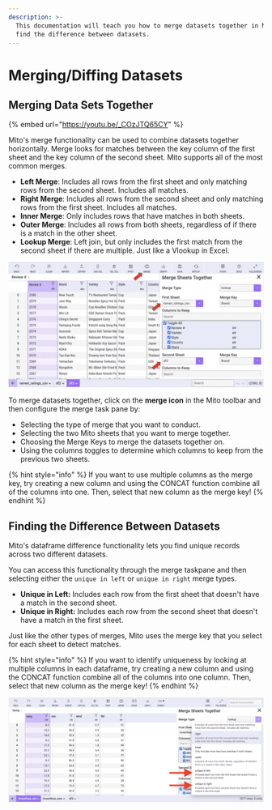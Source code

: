 ```yaml
---
description: >-
  This documentation will teach you how to merge datasets together in Mito and
  find the difference between datasets.
---
```


# Merging/Diffing Datasets

## Merging Data Sets Together

{% embed url="https://youtu.be/_COzJTQ65CY" %}

Mito's merge functionality can be used to combine datasets together horizontally. Merge looks for matches between the key column of the first sheet and the key column of the second sheet. Mito supports all of the most common merges.

* **Left Merge**: Includes all rows from the first sheet and only matching rows from the second sheet. Includes all matches.
* **Right Merge**: Includes all rows from the second sheet and only matching rows from the first sheet. Includes all matches.
* **Inner Merge**: Only includes rows that have matches in both sheets.
* **Outer Merge**: Includes all rows from both sheets, regardless of if there is a match in the other sheet.
* **Lookup Merge**: Left join, but only includes the first match from the second sheet if there are multiple. Just like a Vlookup in Excel.

![](<../.gitbook/assets/final mito merge.png>)

To merge datasets together, click on the **merge icon** in the Mito toolbar and then configure the merge task pane by:

* Selecting the type of merge that you want to conduct.&#x20;
* Selecting the two Mito sheets that you want to merge together.
* Choosing the Merge Keys to merge the datasets together on.&#x20;
* Using the columns toggles to determine which columns to keep from the previous two sheets.

{% hint style="info" %}
If you want to use multiple columns as the merge key, try creating a new column and using the CONCAT function combine all of the columns into one. Then, select that new column as the merge key!
{% endhint %}

## Finding the Difference Between Datasets

Mito's dataframe difference functionality lets you find unique records across two different datasets.&#x20;

You can access this functionality through the merge taskpane and then selecting either the `unique in left` or `unique in right` merge types.&#x20;

* **Unique in Left:**  Includes each row from the first sheet that doesn't have a match in the second sheet.
* **Unique in Right:** Includes each row from the second sheet that doesn't have a match in the first sheet.&#x20;

Just like the other types of merges, Mito uses the merge key that you select for each sheet to detect matches.&#x20;

{% hint style="info" %}
If you want to identify uniqueness by looking at multiple columns in each dataframe, try creating a new column and using the CONCAT function combine all of the columns into one column. Then, select that new column as the merge key!
{% endhint %}

![](<../.gitbook/assets/Screen Shot 2022-01-26 at 2.09.48 PM.png>)
